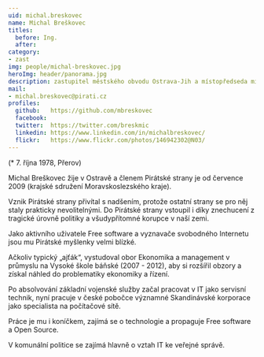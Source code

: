 ```yaml
---
uid: michal.breskovec
name: Michal Breškovec
titles:
  before: Ing.
  after:
category:
- zast
img: people/michal-breskovec.jpg
heroImg: header/panorama.jpg
description: zastupitel městského obvodu Ostrava-Jih a místopředseda místního sdružení Ostrava
mail:
- michal.breskovec@pirati.cz
profiles:
  github:	https://github.com/mbreskovec
  facebook:
  twitter:	https://twitter.com/breskmic
  linkedin:	https://www.linkedin.com/in/michalbreskovec/
  flickr:	https://www.flickr.com/photos/146942302@N03/
---
```


(* 7. října 1978, Přerov)

Michal Breškovec žije v Ostravě a členem Pirátské strany je od července 2009 (krajské sdružení Moravskoslezského kraje).

Vznik Pirátské strany přivítal s nadšením, protože ostatní strany se pro něj staly prakticky nevolitelnými. Do Pirátské strany vstoupil i díky znechucení z tragické úrovně politiky a všudypřítomné korupce v naší zemi.

Jako aktivního uživatele Free software a vyznavače svobodného Internetu jsou mu Pirátské myšlenky velmi blízké.

Ačkoliv typický „ajťák“, vystudoval obor Ekonomika a management v průmyslu na Vysoké škole báňské (2007 - 2012), aby si rozšířil obzory a získal náhled do problematiky ekonomiky a řízení.

Po absolvování základní vojenské služby začal pracovat v IT jako servisní technik, nyní pracuje v české pobočce významné Skandinávské korporace jako specialista na počítačové sítě.

Práce je mu i koníčkem, zajímá se o technologie a propaguje Free software a Open Source.

V komunální politice se zajímá hlavně o vztah IT ke veřejné správě.
